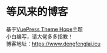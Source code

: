 # 等风来的博客

基于[VuePress Theme Hope](https://theme-hope.vuejs.press/zh/)主题  
小白编写，请大佬多多指教！  
博客地址：https://www.dengfenglai.icu
